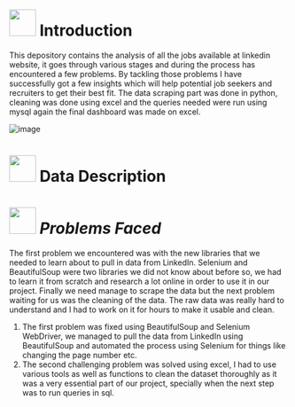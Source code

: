 # 
# <img src="https://media.tenor.com/KOki-OrS24AAAAAC/linkedin.gif" width="48" height="48"> **Introduction**

This depository contains the analysis of all the jobs available at linkedin website, it goes through various stages and during the process has encountered a few problems. By tackling those problems I have successfully got a few insights which will help potential job seekers and recruiters to get their best fit. The data scraping part was done in python, cleaning was done using excel and the queries needed were run using mysql again the final dashboard was made on excel.



![image](https://media.tenor.com/gyNDu8UeHA8AAAAd/looking-for-a-job-job.gif)



# <img src="https://media.tenor.com/lvLaG5hPCncAAAAd/data-analysis.gif" width="48" height="48"> **Data Description**

# <img src="https://media.tenor.com/9GwjnjhCSZ0AAAAi/sportsmanias-technical-difficulties.gif" width="48" height="48"> *Problems Faced*

The first problem we encountered was with the new libraries that we needed to learn about to pull in data from LinkedIn. Selenium and BeautifulSoup were two libraries we did not know about before so, we had to learn it from scratch and research a lot online in order to use it in our project. Finally we need manage to scrape the data but the next problem waiting for us was the cleaning of the data. The raw data was really hard to understand and I had to work on it for hours to make it usable and clean.
  1. The first problem was fixed using BeautifulSoup and Selenium WebDriver, we managed to pull the data from LinkedIn using BeautifulSoup and automated the process using Selenium for things like changing the page number etc.
  2. The second challenging problem was solved using excel, I had to use various tools as well as functions to clean the dataset thoroughly as it was a very essential part of our project, specially when the next step was to run queries in sql.





